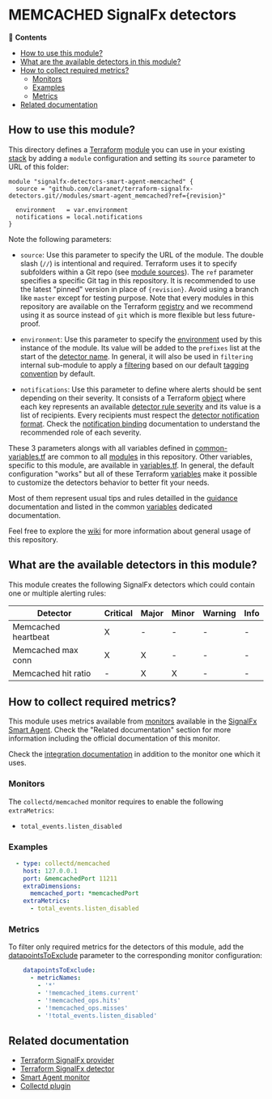 # MEMCACHED SignalFx detectors

<!-- START doctoc generated TOC please keep comment here to allow auto update -->
<!-- DON'T EDIT THIS SECTION, INSTEAD RE-RUN doctoc TO UPDATE -->
:link: **Contents**

- [How to use this module?](#how-to-use-this-module)
- [What are the available detectors in this module?](#what-are-the-available-detectors-in-this-module)
- [How to collect required metrics?](#how-to-collect-required-metrics)
  - [Monitors](#monitors)
  - [Examples](#examples)
  - [Metrics](#metrics)
- [Related documentation](#related-documentation)

<!-- END doctoc generated TOC please keep comment here to allow auto update -->

## How to use this module?

This directory defines a [Terraform](https://www.terraform.io/) 
[module](https://www.terraform.io/docs/modules/usage.html) you can use in your
existing [stack](https://github.com/claranet/terraform-signalfx-detectors/wiki/Getting-started#stack) by adding a 
`module` configuration and setting its `source` parameter to URL of this folder:

```hcl
module "signalfx-detectors-smart-agent-memcached" {
  source = "github.com/claranet/terraform-signalfx-detectors.git//modules/smart-agent_memcached?ref={revision}"

  environment   = var.environment
  notifications = local.notifications
}
```

Note the following parameters:

* `source`: Use this parameter to specify the URL of the module. The double slash (`//`) is intentional  and required. 
  Terraform uses it to specify subfolders within a Git repo (see [module
  sources](https://www.terraform.io/docs/modules/sources.html)). The `ref` parameter specifies a specific Git tag in
  this repository. It is recommended to use the latest "pinned" version in place of `{revision}`. Avoid using a branch 
  like `master` except for testing purpose. Note that every modules in this repository are available on the Terraform 
  [registry](https://registry.terraform.io/modules/claranet/detectors/signalfx) and we recommend using it as source 
  instead of `git` which is more flexible but less future-proof.

* `environment`: Use this parameter to specify the 
  [environment](https://github.com/claranet/terraform-signalfx-detectors/wiki/Getting-started#environment) used by this 
  instance of the module.
  Its value will be added to the `prefixes` list at the start of the [detector 
  name](https://github.com/claranet/terraform-signalfx-detectors/wiki/Templating#example).
  In general, it will also be used in `filtering` internal sub-module to apply a
  [filtering](https://github.com/claranet/terraform-signalfx-detectors/wiki/Guidance#filtering) based on our default 
  [tagging convention](https://github.com/claranet/terraform-signalfx-detectors/wiki/Tagging-convention) by default.

* `notifications`: Use this parameter to define where alerts should be sent depending on their severity. It consists 
  of a Terraform [object](https://www.terraform.io/docs/configuration/types.html#object-) where each key represents an 
  available [detector rule severity](https://docs.signalfx.com/en/latest/detect-alert/set-up-detectors.html#severity) 
  and its value is a list of recipients. Every recipients must respect the [detector notification 
  format](https://registry.terraform.io/providers/splunk-terraform/signalfx/latest/docs/resources/detector#notification-format).
  Check the [notification binding](https://github.com/claranet/terraform-signalfx-detectors/wiki/Notifications-binding) 
  documentation to understand the recommended role of each severity.

These 3 parameters alongs with all variables defined in [common-variables.tf](common-variables.tf) are common to all 
[modules](../) in this repository. Other variables, specific to this module, are available in 
[variables.tf](variables.tf).
In general, the default configuration "works" but all of these Terraform 
[variables](https://www.terraform.io/docs/configuration/variables.html) make it possible to 
customize the detectors behavior to better fit your needs.

Most of them represent usual tips and rules detailled in the 
[guidance](https://github.com/claranet/terraform-signalfx-detectors/wiki/Guidance) documentation and listed in the 
common [variables](https://github.com/claranet/terraform-signalfx-detectors/wiki/Variables) dedicated documentation.

Feel free to explore the [wiki](https://github.com/claranet/terraform-signalfx-detectors/wiki) for more information about 
general usage of this repository.

## What are the available detectors in this module?

This module creates the following SignalFx detectors which could contain one or multiple alerting rules:

|Detector|Critical|Major|Minor|Warning|Info|
|---|---|---|---|---|---|
|Memcached heartbeat|X|-|-|-|-|
|Memcached max conn|X|X|-|-|-|
|Memcached hit ratio|-|X|X|-|-|

## How to collect required metrics?

This module uses metrics available from 
[monitors](https://docs.signalfx.com/en/latest/integrations/agent/monitors/_monitor-config.html)
available in the [SignalFx Smart 
Agent](https://github.com/signalfx/signalfx-agent). Check the "Related documentation" section for more 
information including the official documentation of this monitor.


Check the [integration 
documentation](https://docs.signalfx.com/en/latest/integrations/integrations-reference/integrations.memcached.html) 
in addition to the monitor one which it uses.

### Monitors

The `collectd/memcached` monitor requires to enable the following `extraMetrics`:

* `total_events.listen_disabled`

### Examples

```yaml
  - type: collectd/memcached
    host: 127.0.0.1
    port: &memcachedPort 11211
    extraDimensions:
      memcached_port: *memcachedPort
    extraMetrics:
      - total_events.listen_disabled
```


### Metrics


To filter only required metrics for the detectors of this module, add the 
[datapointsToExclude](https://docs.signalfx.com/en/latest/integrations/agent/filtering.html) parameter to 
the corresponding monitor configuration:

```yaml
    datapointsToExclude:
      - metricNames:
        - '*'
        - '!memcached_items.current'
        - '!memcached_ops.hits'
        - '!memcached_ops.misses'
        - '!total_events.listen_disabled'

```



## Related documentation

* [Terraform SignalFx provider](https://registry.terraform.io/providers/splunk-terraform/signalfx/latest/docs)
* [Terraform SignalFx detector](https://registry.terraform.io/providers/splunk-terraform/signalfx/latest/docs/resources/detector)
* [Smart Agent monitor](https://docs.signalfx.com/en/latest/integrations/agent/monitors/collectd-memcached.html)
* [Collectd plugin](https://collectd.org/wiki/index.php/Plugin:memcached)
